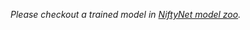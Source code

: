_Please checkout a trained model in [NiftyNet model zoo](https://cmiclab.cs.ucl.ac.uk/CMIC/NiftyNetExampleServer/blob/master/ultrasound_simulator_gan_model_zoo.md)._

